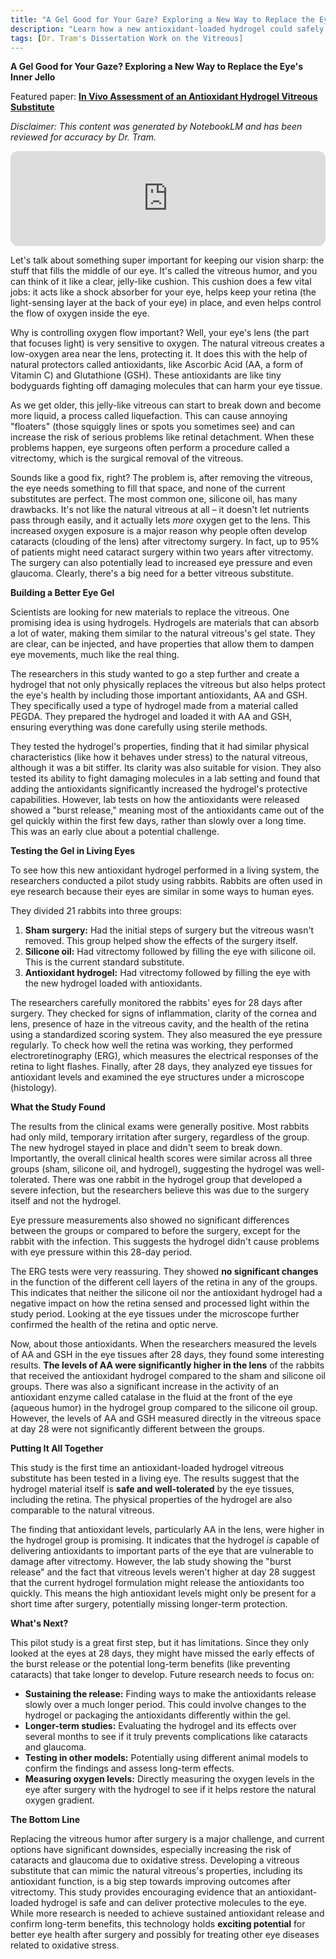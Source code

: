 ```yaml
---
title: "A Gel Good for Your Gaze? Exploring a New Way to Replace the Eye's Inner Jello"
description: "Learn how a new antioxidant-loaded hydrogel could safely replace the eye’s natural gel after surgery, protect against cataracts, and improve outcomes for patients undergoing vitrectomy."
tags: [Dr. Tram's Dissertation Work on the Vitreous]
---
```


**A Gel Good for Your Gaze? Exploring a New Way to Replace the Eye's Inner Jello**

Featured paper: [**In Vivo Assessment of an Antioxidant Hydrogel Vitreous Substitute**](https://doi.org/10.1002/jbm.a.37813)

*Disclaimer: This content was generated by NotebookLM and has been reviewed for accuracy by Dr. Tram.*

<div align="center">
    <iframe style="border-radius:12px" src="https://open.spotify.com/embed/episode/6DB7IOxHvG3vQW4IpJxYTi?utm_source=generator&theme=0" width="100%" height="152" frameBorder="0" allowfullscreen="" allow="autoplay; clipboard-write; encrypted-media; fullscreen; picture-in-picture" loading="lazy"></iframe>
</div>

Let's talk about something super important for keeping our vision sharp: the stuff that fills the middle of our eye. It's called the vitreous humor, and you can think of it like a clear, jelly-like cushion. This cushion does a few vital jobs: it acts like a shock absorber for your eye, helps keep your retina (the light-sensing layer at the back of your eye) in place, and even helps control the flow of oxygen inside the eye.

Why is controlling oxygen flow important? Well, your eye's lens (the part that focuses light) is very sensitive to oxygen. The natural vitreous creates a low-oxygen area near the lens, protecting it. It does this with the help of natural protectors called antioxidants, like Ascorbic Acid (AA, a form of Vitamin C) and Glutathione (GSH). These antioxidants are like tiny bodyguards fighting off damaging molecules that can harm your eye tissue.

As we get older, this jelly-like vitreous can start to break down and become more liquid, a process called liquefaction. This can cause annoying "floaters" (those squiggly lines or spots you sometimes see) and can increase the risk of serious problems like retinal detachment. When these problems happen, eye surgeons often perform a procedure called a vitrectomy, which is the surgical removal of the vitreous.

Sounds like a good fix, right? The problem is, after removing the vitreous, the eye needs something to fill that space, and none of the current substitutes are perfect. The most common one, silicone oil, has many drawbacks. It's not like the natural vitreous at all – it doesn't let nutrients pass through easily, and it actually lets *more* oxygen get to the lens. This increased oxygen exposure is a major reason why people often develop cataracts (clouding of the lens) after vitrectomy surgery. In fact, up to 95% of patients might need cataract surgery within two years after vitrectomy. The surgery can also potentially lead to increased eye pressure and even glaucoma. Clearly, there's a big need for a better vitreous substitute.

**Building a Better Eye Gel**

Scientists are looking for new materials to replace the vitreous. One promising idea is using hydrogels. Hydrogels are materials that can absorb a lot of water, making them similar to the natural vitreous's gel state. They are clear, can be injected, and have properties that allow them to dampen eye movements, much like the real thing.

The researchers in this study wanted to go a step further and create a hydrogel that not only physically replaces the vitreous but also helps protect the eye's health by including those important antioxidants, AA and GSH. They specifically used a type of hydrogel made from a material called PEGDA. They prepared the hydrogel and loaded it with AA and GSH, ensuring everything was done carefully using sterile methods.

They tested the hydrogel's properties, finding that it had similar physical characteristics (like how it behaves under stress) to the natural vitreous, although it was a bit stiffer. Its clarity was also suitable for vision. They also tested its ability to fight damaging molecules in a lab setting and found that adding the antioxidants significantly increased the hydrogel's protective capabilities. However, lab tests on how the antioxidants were released showed a "burst release," meaning most of the antioxidants came out of the gel quickly within the first few days, rather than slowly over a long time. This was an early clue about a potential challenge.

**Testing the Gel in Living Eyes**

To see how this new antioxidant hydrogel performed in a living system, the researchers conducted a pilot study using rabbits. Rabbits are often used in eye research because their eyes are similar in some ways to human eyes.

They divided 21 rabbits into three groups:
1.  **Sham surgery:** Had the initial steps of surgery but the vitreous wasn't removed. This group helped show the effects of the surgery itself.
2.  **Silicone oil:** Had vitrectomy followed by filling the eye with silicone oil. This is the current standard substitute.
3.  **Antioxidant hydrogel:** Had vitrectomy followed by filling the eye with the new hydrogel loaded with antioxidants.

The researchers carefully monitored the rabbits' eyes for 28 days after surgery. They checked for signs of inflammation, clarity of the cornea and lens, presence of haze in the vitreous cavity, and the health of the retina using a standardized scoring system. They also measured the eye pressure regularly. To check how well the retina was working, they performed electroretinography (ERG), which measures the electrical responses of the retina to light flashes. Finally, after 28 days, they analyzed eye tissues for antioxidant levels and examined the eye structures under a microscope (histology).

**What the Study Found**

The results from the clinical exams were generally positive. Most rabbits had only mild, temporary irritation after surgery, regardless of the group. The new hydrogel stayed in place and didn't seem to break down. Importantly, the overall clinical health scores were similar across all three groups (sham, silicone oil, and hydrogel), suggesting the hydrogel was well-tolerated. There was one rabbit in the hydrogel group that developed a severe infection, but the researchers believe this was due to the surgery itself and not the hydrogel.

Eye pressure measurements also showed no significant differences between the groups or compared to before the surgery, except for the rabbit with the infection. This suggests the hydrogel didn't cause problems with eye pressure within this 28-day period.

The ERG tests were very reassuring. They showed **no significant changes** in the function of the different cell layers of the retina in any of the groups. This indicates that neither the silicone oil nor the antioxidant hydrogel had a negative impact on how the retina sensed and processed light within the study period. Looking at the eye tissues under the microscope further confirmed the health of the retina and optic nerve.

Now, about those antioxidants. When the researchers measured the levels of AA and GSH in the eye tissues after 28 days, they found some interesting results. **The levels of AA were significantly higher in the lens** of the rabbits that received the antioxidant hydrogel compared to the sham and silicone oil groups. There was also a significant increase in the activity of an antioxidant enzyme called catalase in the fluid at the front of the eye (aqueous humor) in the hydrogel group compared to the silicone oil group. However, the levels of AA and GSH measured directly in the vitreous space at day 28 were not significantly different between the groups.

**Putting It All Together**

This study is the first time an antioxidant-loaded hydrogel vitreous substitute has been tested in a living eye. The results suggest that the hydrogel material itself is **safe and well-tolerated** by the eye tissues, including the retina. The physical properties of the hydrogel are also comparable to the natural vitreous.

The finding that antioxidant levels, particularly AA in the lens, were higher in the hydrogel group is promising. It indicates that the hydrogel *is* capable of delivering antioxidants to important parts of the eye that are vulnerable to damage after vitrectomy. However, the lab study showing the "burst release" and the fact that vitreous levels weren't higher at day 28 suggest that the current hydrogel formulation might release the antioxidants too quickly. This means the high antioxidant levels might only be present for a short time after surgery, potentially missing longer-term protection.

**What's Next?**

This pilot study is a great first step, but it has limitations. Since they only looked at the eyes at 28 days, they might have missed the early effects of the burst release or the potential long-term benefits (like preventing cataracts) that take longer to develop. Future research needs to focus on:

*   **Sustaining the release:** Finding ways to make the antioxidants release slowly over a much longer period. This could involve changes to the hydrogel or packaging the antioxidants differently within the gel.
*   **Longer-term studies:** Evaluating the hydrogel and its effects over several months to see if it truly prevents complications like cataracts and glaucoma.
*   **Testing in other models:** Potentially using different animal models to confirm the findings and assess long-term effects.
*   **Measuring oxygen levels:** Directly measuring the oxygen levels in the eye after surgery with the hydrogel to see if it helps restore the natural oxygen gradient.

**The Bottom Line**

Replacing the vitreous humor after surgery is a major challenge, and current options have significant downsides, especially increasing the risk of cataracts and glaucoma due to oxidative stress. Developing a vitreous substitute that can mimic the natural vitreous's properties, including its antioxidant function, is a big step towards improving outcomes after vitrectomy. This study provides encouraging evidence that an antioxidant-loaded hydrogel is safe and can deliver protective molecules to the eye. While more research is needed to achieve sustained antioxidant release and confirm long-term benefits, this technology holds **exciting potential** for better eye health after surgery and possibly for treating other eye diseases related to oxidative stress.